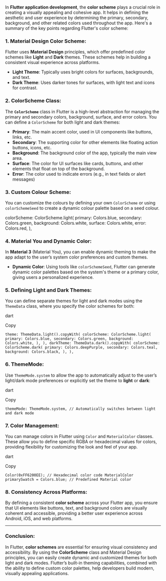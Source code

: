 In **Flutter application development**, the **color scheme** plays a crucial role in creating a visually appealing and cohesive app. It helps in defining the aesthetic and user experience by determining the primary, secondary, background, and other related colors used throughout the app. Here's a summary of the key points regarding Flutter's color scheme:

### 1. **Material Design Color Scheme**:

Flutter uses **Material Design** principles, which offer predefined color schemes like **Light** and **Dark** themes. These schemes help in building a consistent visual experience across platforms.

-   **Light Theme**: Typically uses bright colors for surfaces, backgrounds, and text.
-   **Dark Theme**: Uses darker tones for surfaces, with light text and icons for contrast.

### 2. **ColorScheme Class**:

The **`ColorScheme`** class in Flutter is a high-level abstraction for managing the primary and secondary colors, background, surface, and error colors. You can define a `ColorScheme` for both light and dark themes:

-   **Primary**: The main accent color, used in UI components like buttons, links, etc.
-   **Secondary**: The supporting color for other elements like floating action buttons, icons, etc.
-   **Background**: The background color of the app, typically the main view area.
-   **Surface**: The color for UI surfaces like cards, buttons, and other elements that float on top of the background.
-   **Error**: The color used to indicate errors (e.g., in text fields or alert messages)

### 3. **Custom Colour Scheme**:

You can customize the colours by defining your own `ColorScheme` or using `colorSchemeSeed` to create a dynamic colour palette based on a seed colour.


colorScheme: ColorScheme.light( primary: Colors.blue, secondary: Colors.green, background: Colors.white, surface: Colors.white, error: Colors.red, ),

### 4. **Material You and Dynamic Color**:

In **Material 3** (Material You), you can enable dynamic theming to make the app adapt to the user’s system color preferences and custom themes.

-   **Dynamic Color**: Using tools like `colorSchemeSeed`, Flutter can generate dynamic color palettes based on the system's theme or a primary color, giving users a personalized experience.

### 5. **Defining Light and Dark Themes**:

You can define separate themes for light and dark modes using the `ThemeData` class, where you specify the color schemes for both:

dart

Copy

`theme: ThemeData.light().copyWith(
  colorScheme: ColorScheme.light(
    primary: Colors.blue,
    secondary: Colors.green,
    background: Colors.white,
  ),
),
darkTheme: ThemeData.dark().copyWith(
  colorScheme: ColorScheme.dark(
    primary: Colors.deepPurple,
    secondary: Colors.teal,
    background: Colors.black,
  ),
),` 

### 6. **ThemeMode**:

Use `ThemeMode.system` to allow the app to automatically adjust to the user’s light/dark mode preferences or explicitly set the theme to **light** or **dark**:

dart

Copy

`themeMode: ThemeMode.system, // Automatically switches between light and dark mode` 

### 7. **Color Management**:

You can manage colors in Flutter using `Color` and `MaterialColor` classes. These allow you to define specific RGBA or hexadecimal values for colors, providing flexibility for customizing the look and feel of your app.

dart

Copy

`Color(0xFF6200EE); // Hexadecimal color code
MaterialColor primarySwatch = Colors.blue; // Predefined Material color` 

### 8. **Consistency Across Platforms**:

By defining a consistent **color scheme** across your Flutter app, you ensure that UI elements like buttons, text, and background colors are visually coherent and accessible, providing a better user experience across Android, iOS, and web platforms.

----------

### Conclusion:

In Flutter, **color schemes** are essential for ensuring visual consistency and accessibility. By using the **ColorScheme** class and Material Design principles, you can easily create dynamic and customized themes for both light and dark modes. Flutter’s built-in theming capabilities, combined with the ability to define custom color palettes, help developers build modern, visually appealing applications.
